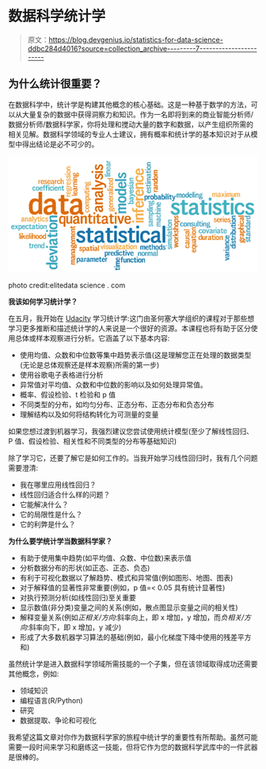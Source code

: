 # 数据科学统计学

> 原文：<https://blog.devgenius.io/statistics-for-data-science-ddbc284d4016?source=collection_archive---------7----------------------->

## 为什么统计很重要？

在数据科学中，统计学是构建其他概念的核心基础。这是一种基于数学的方法，可以从大量复杂的数据中获得洞察力和知识。作为一名即将到来的商业智能分析师/数据分析师/数据科学家，你将处理和搅动大量的数字和数据，以产生组织所需的相关见解。数据科学领域的专业人士建议，拥有概率和统计学的基本知识对于从模型中得出结论是必不可少的。

![](img/8b3f0e162c235396b124e4f011454367.png)

photo credit:elitedata science . com

**我该如何学习统计学？**

在五月，我开始在 [Udacity](https://www.udacity.com/course/statistics--st095) 学习统计学:这门由圣何塞大学组织的课程对于那些想学习更多推断和描述统计学的人来说是一个很好的资源。本课程也将有助于区分使用总体或样本观察进行分析。它涵盖了以下基本内容:

*   使用均值、众数和中位数等集中趋势表示值(这是理解您正在处理的数据类型(无论是总体观察还是样本观察)所需的第一步)
*   使用谷歌电子表格进行分析
*   异常值对平均值、众数和中位数的影响以及如何处理异常值。
*   概率、假设检验、t 检验和 p 值
*   不同类型的分布，如均匀分布、正态分布、正态分布和负态分布
*   理解结构以及如何将结构转化为可测量的变量

如果您想过渡到机器学习，我强烈建议您尝试使用统计模型(至少了解线性回归、P 值、假设检验、相关性和不同类型的分布等基础知识)

除了学习它，还要了解它是如何工作的。当我开始学习线性回归时，我有几个问题需要澄清:

*   我在哪里应用线性回归？
*   线性回归适合什么样的问题？
*   它能解决什么？
*   它的局限性是什么？
*   它的利弊是什么？

**为什么要学统计学当数据科学家？**

*   有助于使用集中趋势(如平均值、众数、中位数)来表示值
*   分析数据分布的形状(如正态、正态、负态)
*   有利于可视化数据以了解趋势、模式和异常值(例如图形、地图、图表)
*   对于解释值的显著性非常重要(例如，p 值=< 0.05 具有统计显著性)
*   对执行预测分析(如线性回归)至关重要
*   显示数值(非分类)变量之间的关系(例如，散点图显示变量之间的相关性)
*   解释变量关系(例如*正相关/方向*:斜率向上，即 x 增加，y 增加，而*负相关/方向*:斜率向下，即 x 增加，y 减少)
*   形成了大多数机器学习算法的基础(例如，最小化梯度下降中使用的残差平方和)

虽然统计学是进入数据科学领域所需技能的一个子集，但在该领域取得成功还需要其他概念，例如:

*   领域知识
*   编程语言(R/Python)
*   研究
*   数据提取、争论和可视化

我希望这篇文章对你作为数据科学家的旅程中统计学的重要性有所帮助。虽然可能需要一段时间来学习和磨练这一技能，但将它作为您的数据科学武库中的一件武器是很棒的。
